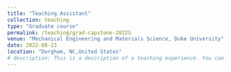 ```yaml
---
title: "Teaching Assistant"
collection: teaching
type: "Graduate course"
permalink: /teaching/grad-capstone-2022S
venue: "Mechanical Engineering and Materials Science, Duke University"
date: 2022-08-23
location: "Durgham, NC,United States"
# description: This is a description of a teaching experience. You can use markdown like any other post.
---
```


<!-- This is a description of a teaching experience. You can use markdown like any other post.

Heading 1
======

Heading 2
======

Heading 3
====== --> 
